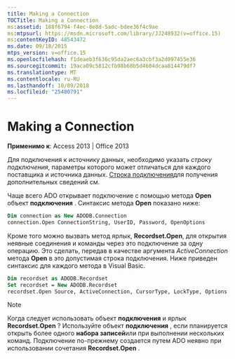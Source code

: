 ```yaml
---
title: Making a Connection
TOCTitle: Making a Connection
ms:assetid: 188f6794-f4ec-8e8d-5adc-bdee36f4c9ae
ms:mtpsurl: https://msdn.microsoft.com/library/JJ248932(v=office.15)
ms:contentKeyID: 48543472
ms.date: 09/18/2015
mtps_version: v=office.15
ms.openlocfilehash: f1deaeb3f636c95da2aec6a3cbf3a2d097455e36
ms.sourcegitcommit: 19aca09c5812cfb98b68b5d4604dcaa814479df7
ms.translationtype: MT
ms.contentlocale: ru-RU
ms.lasthandoff: 10/09/2018
ms.locfileid: "25480791"
---
```

# <a name="making-a-connection"></a>Making a Connection

**Применимо к**: Access 2013 | Office 2013

Для подключения к источнику данных, необходимо указать *строку подключения*, параметры которого может отличаться для каждого поставщика и источника данных. [Строка подключения](creating-the-connection-string.md)для получения дополнительных сведений см.

Чаще всего ADO открывает подключение с помощью метода **Open** объект **подключения** . Синтаксис метода **Open** показано ниже:

```vb
Dim connection as New ADODB.Connection 
connection.Open ConnectionString, UserID, Password, OpenOptions
```

Кроме того можно вызвать метод ярлык, **Recordset.Open**, для открытия неявные соединения и команды через это подключение за одну операцию. Это сделать, передав в качестве аргумента *ActiveConnection* метода **Open** в это допустимая строка подключения. Ниже приведен синтаксис для каждого метода в Visual Basic.

```vb
Dim recordset as ADODB.Recordset 
Set recordset = New ADODB.Recordset 
recordset.Open Source, ActiveConnection, CursorType, LockType, Options
```

> [!NOTE]
> Когда следует использовать объект **подключения** и ярлык **Recordset.Open** ? Используйте объект **подключения** , если планируется открыть более одного **набора записей**или при выполнении нескольких команд. Подключение по-прежнему создается путем ADO неявно при использовании сочетания **Recordset.Open** .


